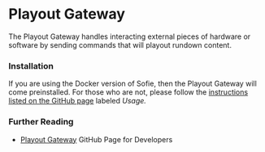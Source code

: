 # Playout Gateway

The Playout Gateway handles interacting external pieces of hardware or software by sending commands that will playout rundown content.

### Installation

If you are using the Docker version of Sofie, then the Playout Gateway will come preinstalled. For those who are not, please follow the [instructions listed on the GitHub page](https://github.com/nrkno/tv-automation-playout-gateway) labeled _Usage._

### Further Reading

* [Playout Gateway](https://github.com/nrkno/tv-automation-playout-gateway) GitHub Page for Developers

## 

